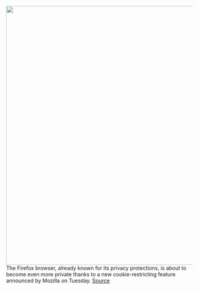 <img src='https://cdn.vox-cdn.com/thumbor/0oWoKcJ323MwxMQrzb1lcrJSMuM=/0x0:2040x1360/1200x800/filters:focal(857x517:1183x843)/cdn.vox-cdn.com/uploads/chorus_image/image/70974381/acastro_200207_3900_firefox_0001.0.0.jpg' width='700px' /><br/>
The Firefox browser, already known for its privacy protections, is about to become even more private thanks to a new cookie-restricting feature announced by Mozilla on Tuesday.
<a href='https://www.theverge.com/2022/6/14/23166537/firefox-privacy-total-cookie-protection-default'> Source <a/>